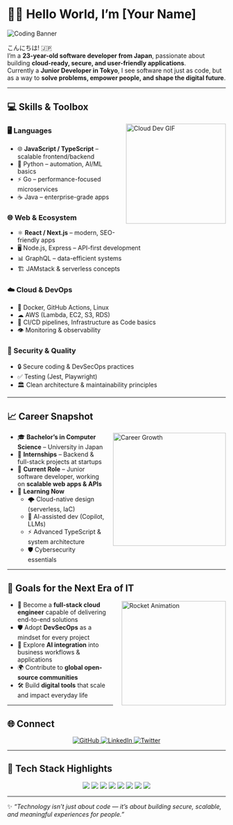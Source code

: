 # 👨‍💻 Hello World, I’m [Your Name]  

![Coding Banner](https://raw.githubusercontent.com/abhisheknaiidu/abhisheknaiidu/master/code.gif)

こんにちは! 🇯🇵  
I’m a **23-year-old software developer from Japan**, passionate about building **cloud-ready, secure, and user-friendly applications**.  
Currently a **Junior Developer in Tokyo**, I see software not just as code, but as a way to **solve problems, empower people, and shape the digital future**.  

---

## 💻 Skills & Toolbox  

<img align="right" alt="Cloud Dev GIF" src="https://media.giphy.com/media/qgQUggAC3Pfv687qPC/giphy.gif" width="230" style="margin-left: 20px; margin-bottom: 20px"/>

### 🖥 Languages
- 🌐 **JavaScript / TypeScript** – scalable frontend/backend  
- 🐍 Python – automation, AI/ML basics  
- ⚡ Go – performance-focused microservices  
- ☕ Java – enterprise-grade apps  

### 🌐 Web & Ecosystem
- ⚛ **React / Next.js** – modern, SEO-friendly apps  
- 🖥 Node.js, Express – API-first development  
- 📊 GraphQL – data-efficient systems  
- 🏗 JAMstack & serverless concepts  

### ☁️ Cloud & DevOps
- 🐳 Docker, GitHub Actions, Linux  
- ☁ AWS (Lambda, EC2, S3, RDS)  
- 🔁 CI/CD pipelines, Infrastructure as Code basics  
- 👁️ Monitoring & observability  

### 🔐 Security & Quality
- 🔒 Secure coding & DevSecOps practices  
- ✅ Testing (Jest, Playwright)  
- 🏛 Clean architecture & maintainability principles  

---

## 📈 Career Snapshot  

<img align="right" alt="Career Growth" src="https://media.giphy.com/media/L8K62iTDkzGX6/giphy.gif" width="260" style="margin-left: 20px; margin-bottom: 20px"/>

- 🎓 **Bachelor’s in Computer Science** – University in Japan  
- 💼 **Internships** – Backend & full-stack projects at startups  
- 🏢 **Current Role** – Junior software developer, working on **scalable web apps & APIs**  
- 🌱 **Learning Now**  
  - 🌩 Cloud-native design (serverless, IaC)  
  - 🤖 AI-assisted dev (Copilot, LLMs)  
  - ⚡ Advanced TypeScript & system architecture  
  - 🛡 Cybersecurity essentials  

---

## 🎯 Goals for the Next Era of IT  

<img align="right" alt="Rocket Animation" src="https://media.giphy.com/media/2wh22XxkJY1BLf2wAq/giphy.gif" width="240" style="margin-left: 20px; margin-bottom: 20px"/>

- 🚀 Become a **full-stack cloud engineer** capable of delivering end-to-end solutions  
- 🛡 Adopt **DevSecOps** as a mindset for every project  
- 🤖 Explore **AI integration** into business workflows & applications  
- 🌍 Contribute to **global open-source communities**  
- 🛠 Build **digital tools** that scale and impact everyday life  

---

## 🌐 Connect  

<p align="center">
  <a href="https://github.com/YourUsername">
    <img src="https://img.shields.io/badge/GitHub-100000?style=for-the-badge&logo=github&logoColor=white" alt="GitHub"/>
  </a>
  <a href="https://linkedin.com/in/YourLinkedIn">
    <img src="https://img.shields.io/badge/LinkedIn-0077B5?style=for-the-badge&logo=linkedin&logoColor=white" alt="LinkedIn"/>
  </a>
  <a href="https://twitter.com/YourHandle">
    <img src="https://img.shields.io/badge/Twitter-1DA1F2?style=for-the-badge&logo=twitter&logoColor=white" alt="Twitter"/>
  </a>
</p>

---

## 🌟 Tech Stack Highlights  

<p align="center">
  <img src="https://img.shields.io/badge/JavaScript-F7DF1E?style=for-the-badge&logo=javascript&logoColor=000" />
  <img src="https://img.shields.io/badge/TypeScript-3178C6?style=for-the-badge&logo=typescript&logoColor=fff" />
  <img src="https://img.shields.io/badge/React-61DAFB?style=for-the-badge&logo=react&logoColor=000" />
  <img src="https://img.shields.io/badge/Next.js-000000?style=for-the-badge&logo=next.js&logoColor=fff" />
  <img src="https://img.shields.io/badge/Python-3776AB?style=for-the-badge&logo=python&logoColor=fff" />
  <img src="https://img.shields.io/badge/Node.js-339933?style=for-the-badge&logo=node.js&logoColor=fff" />
  <img src="https://img.shields.io/badge/Docker-2496ED?style=for-the-badge&logo=docker&logoColor=fff" />
  <img src="https://img.shields.io/badge/AWS-232F3E?style=for-the-badge&logo=amazon-aws&logoColor=fff" />
</p>

---

✨ *“Technology isn’t just about code — it’s about building secure, scalable, and meaningful experiences for people.”*
